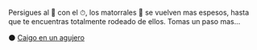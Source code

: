 Persigues al 🐰 con el ⏱, los matorrales 🌿 se vuelven mas espesos, hasta que te encuentras totalmente rodeado de ellos. Tomas un paso mas...

⚫ [Caigo en un agujero](../0/0.md)

